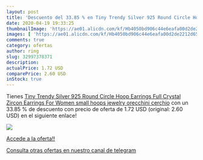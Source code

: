 ```yaml
---
layout: post
title: 'Descuento del 33.85 % en Tiny Trendy Silver 925 Round Circle Hoop'
date: 2020-04-19 19:33:25
thumbnailImage: 'https://ae01.alicdn.com/kf/Hb4050bd906c44e6eafa00d2de2212d65m/Tiny-Trendy-Silver-925-Round-Circle-Hoop-Earrings-Full-Crystal-Zircon-Earrings-For-Women-small-hoops.jpg_350x350._SL200_.jpg'
images: [ 'https://ae01.alicdn.com/kf/Hb4050bd906c44e6eafa00d2de2212d65m/Tiny-Trendy-Silver-925-Round-Circle-Hoop-Earrings-Full-Crystal-Zircon-Earrings-For-Women-small-hoops.jpg_350x350._SL200_.jpg' ]
comments: true
category: ofertas
author: ring
slug: 32997378371
description:
actualPrice: 1.72 USD
comparePrice: 2.60 USD
inStock: true
---
```


Tienes [Tiny Trendy Silver 925 Round Circle Hoop Earrings Full Crystal Zircon Earrings For Women small hoops jewelry orecchini cerchio](https://www.amazon.com/dp/32997378371/?tag=redken08-20) con un 33.85 % de descuento con precio de oferta de 1.72 USD (original: 2.60 USD) en el siguiente enlace!

[![](https://ae01.alicdn.com/kf/Hb4050bd906c44e6eafa00d2de2212d65m/Tiny-Trendy-Silver-925-Round-Circle-Hoop-Earrings-Full-Crystal-Zircon-Earrings-For-Women-small-hoops.jpg_350x350._SL200_.jpg)](https://www.amazon.com/dp/32997378371/?tag=redken08-20)

[Accede a la oferta!!](https://www.amazon.com/dp/32997378371/?tag=redken08-20)

[Consulta otras ofertas en nuestro canal de telegram](https://t.me/s/ofertas25)
